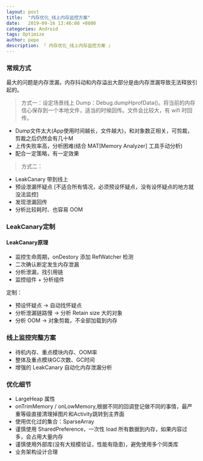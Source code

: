 ```yaml
---
layout: post
title:  "内存优化_线上内存监控方案"
date:   2019-09-16 13:46:00 +0800
categories: Android
tags: Optimize
author: pepe
description: 『 内存优化_线上内存监控方案 』
---
```


### **常规方式**

最大的问题是内存泄漏，内存抖动和内存溢出大部分是由内存泄漏导致无法释放引起的。

> 方式一：设定场景线上 Dump：Debug.dumpHprofData()。将当前的内存信心保存到一个本地文件，适当的时候回传。文件会比较大，有 wifi 时回传。

* Dump文件太大(App使用时间越长，文件越大)，和对象数正相关，可剪裁，剪裁之后仍然会有几十M
* 上传失败率高，分析困难(结合 MAT[Memory Analyzer] 工具手动分析)
* 配合一定策略，有一定效果

> 方式二：

* LeakCanary 带到线上
* 预设泄漏怀疑点 [不适合所有情况，必须预设怀疑点，没有设怀疑点的地方就没法监控]
* 发现泄漏回传
* 分析比较耗时、也容易 OOM

### **LeakCanary定制**

#### **LeakCanary原理**

* 监控生命周期，onDestory 添加 RefWatcher 检测
* 二次确认断定发生内存泄漏
* 分析泄漏，找引用链
* 监控组件 + 分析组件

定制：

* 预设怀疑点 -> 自动找怀疑点
* 分析泄漏链路慢 -> 分析 Retain size 大的对象
* 分析 OOM -> 对象剪裁，不全部加载到内存

### **线上监控完整方案**

* 待机内存、重点模块内存、OOM率
* 整体及重点模块GC次数、GC时间
* 增强的 LeakCanary 自动化内存泄漏分析


### **优化细节**

* LargeHeap 属性
* onTrimMemory / onLowMemory,根据不同的回调登记做不同的事情，最严重等级直接清理掉图片和Activity跳转到主界面
* 使用优化过的集合：SparseArray
* 谨慎使用 SharedPreference，一次性 load 所有数据到内存，如果内容过多，会占用大量内存
* 谨慎使用外部库(没有大规模验证，性能有隐患)，避免使用多个同类库
* 业务架构设计合理





























